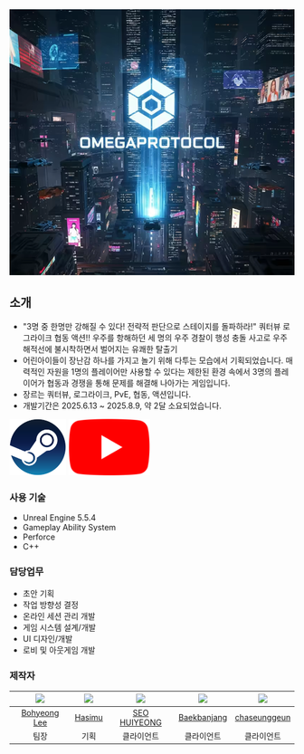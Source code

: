 <img src="https://github.com/leebo155/OmegaProtocol/blob/main/images/Title.png">

## 소개
* "3명 중 한명만 강해질 수 있다! 전략적 판단으로 스테이지를 돌파하라!" 쿼터뷰 로그라이크 협동 액션!! 우주를 항해하던 세 명의 우주 경찰이 행성 충돌 사고로 우주 해적선에 불시착하면서 벌어지는 유쾌한 탈출기
* 어린아이들이 장난감 하나를 가지고 놀기 위해 다투는 모습에서 기획되었습니다. 매력적인 자원을 1명의 플레이어만 사용할 수 있다는 제한된 환경 속에서 3명의 플레이어가 협동과 경쟁을 통해 문제를 해결해 나아가는 게임입니다.
* 장르는 쿼터뷰, 로그라이크, PvE, 협동, 액션입니다.
* 개발기간은 2025.6.13 ~ 2025.8.9, 약 2달 소요되었습니다.

[<img src="https://github.com/leebo155/OmegaProtocol/blob/main/images/Steam_logo.png" width=100>](https://store.steampowered.com/app/3891070/Omega_Protocol_Demo/) 
[<img src="https://github.com/leebo155/OmegaProtocol/blob/main/images/Youtube_logo.png" width=145>](https://youtu.be/Iia-4RZ8x-8?si=FeRg-4KO9Y1xfonO)

### 사용 기술
* Unreal Engine 5.5.4
* Gameplay Ability System
* Perforce
* C++


### 담당업무
* 초안 기획
* 작업 방향성 결정
* 온라인 세션 관리 개발
* 게임 시스템 설계/개발
* UI 디자인/개발
* 로비 및 아웃게임 개발


### 제작자
|<img src="https://github.com/leebo155.png" width=240>|<img src="https://github.com/kofeeel.png" width=240>|<img src="https://github.com/shng6815.png" width="240">|<img src="https://github.com/Baekbanjang.png" width=240>|<img src="https://github.com/chaseunggeun.png" width=240>|
|:--:|:--:|:--:|:--:|:--:|
|[Bohyeong Lee](https://github.com/leebo155)|[Hasimu](https://github.com/kofeeel)|[SEO HUIYEONG](https://github.com/shng6815)|[Baekbanjang](https://github.com/Baekbanjang)|[chaseunggeun](https://github.com/chaseunggeun)|
|팀장|기획|클라이언트|클라이언트|클라이언트|
